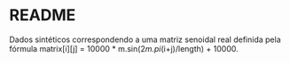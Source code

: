 # README

Dados sintéticos correspondendo a uma matriz senoidal real definida pela fórmula matrix[i][j] = 10000 * m.sin(2*m.pi*(i+j)/length) + 10000.
